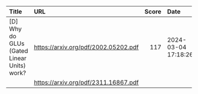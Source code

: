 | Title                                      | URL                                  |   Score | Date                |
|:-------------------------------------------|:-------------------------------------|--------:|:--------------------|
| [D] Why do GLUs (Gated Linear Units) work? | https://arxiv.org/pdf/2002.05202.pdf |     117 | 2024-03-04 17:18:26 |
|                                            | https://arxiv.org/pdf/2311.16867.pdf |         |                     |